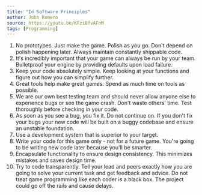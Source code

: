 ```yaml
---
title: "Id Software Principles"
author: John Romero
source: https://youtu.be/KFziBfvAFnM
tags: [Programming]
---
```


1. No prototypes. Just make the game. Polish as you go. Don't depend on polish happening later. Always maintain constantly shippable code.
2. It's incredibly important that your game can always be run by your team. Bulletproof your engine by providing defaults upon load failure.
3. Keep your code absolutely simple. Keep looking at your functions and figure out how you can simplify further.
4. Great tools help make great games. Spend as much time on tools as possible.
5. We are our own best testing team and should never allow anyone else to experience bugs or see the game crash. Don't waste others' time. Test thoroughly before checking in your code.
6. As soon as you see a bug, you fix it. Do not continue on. If you don't fix your bugs your new code will be built on a buggy codebase and ensure an unstable foundation.
7. Use a development system that is superior to your target.
8. Write your code for this game only - not for a future game. You're going to be writing new code later because you'll be smarter.
9. Encapsulate functionality to ensure design consistency. This minimizes mistakes and saves design time.
10. Try to code transparently. Tell your lead and peers exactly how you are going to solve your current task and get feedback and advice. Do not treat game programming like each coder is a black box. The project could go off the rails and cause delays.
